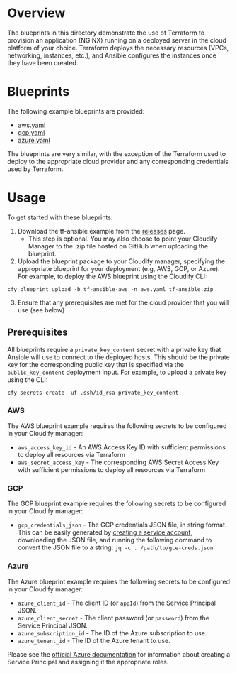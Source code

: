 # Overview

The blueprints in this directory demonstrate the use of Terraform to provision an application (NGINX) running on a deployed server in the cloud platform of your choice. Terraform deploys the necessary resources (VPCs, networking, instances, etc.), and Ansible configures the instances once they have been created.

# Blueprints

The following example blueprints are provided:

* [aws.yaml](./aws.yaml)
* [gcp.yaml](./gcp.yaml)
* [azure.yaml](./azure.yaml)

The blueprints are very similar, with the exception of the Terraform used to deploy to the appropriate cloud provider and any corresponding credentials used by Terraform.

# Usage

To get started with these blueprints:

1. Download the tf-ansible example from the [releases](https://github.com/cloudify-community/blueprint-examples/releases) page.
     * This step is optional. You may also choose to point your Cloudify Manager to the .zip file hosted on GitHub when uploading the blueprint.
2. Upload the blueprint package to your Cloudify manager, specifying the appropriate blueprint for your deployment (e.g, AWS, GCP, or Azure). For example, to deploy the AWS blueprint using the Cloudify CLI:
```
cfy blueprint upload -b tf-ansible-aws -n aws.yaml tf-ansible.zip
```
3. Ensure that any prerequisites are met for the cloud provider that you will use (see below)

## Prerequisites

All blueprints require a `private_key_content` secret with a private key that Ansible will use to connect to the deployed hosts. This should be the private key for the corresponding public key that is specified via the `public_key_content` deployment input. For example, to upload a private key using the CLI:

```
cfy secrets create -uf .ssh/id_rsa private_key_content
```

### AWS

The AWS blueprint example requires the following secrets to be configured in your Cloudify manager:

* `aws_access_key_id` - An AWS Access Key ID with sufficient permissions to deploy all resources via Terraform
* `aws_secret_access_key` - The corresponding AWS Secret Access Key with sufficient permissions to deploy all resources via Terraform

### GCP

The GCP blueprint example requires the following secrets to be configured in your Cloudify manager:

* `gcp_credentials_json` - The GCP credentials JSON file, in string format. This can be easily generated by [creating a service account](https://cloud.google.com/docs/authentication/getting-started), downloading the JSON file, and running the following command to convert the JSON file to a string: `jq -c . /path/to/gce-creds.json`

### Azure

The Azure blueprint example requires the following secrets to be configured in your Cloudify manager:

* `azure_client_id` - The client ID (or `appId`) from the Service Principal JSON.
* `azure_client_secret` - The client password (or `password`) from the Service Principal JSON.
* `azure_subscription_id` - The ID of the Azure subscription to use.
* `azure_tenant_id` - The ID of the Azure tenant to use.

Please see the [official Azure documentation](https://docs.microsoft.com/en-us/azure/developer/java/sdk/identity-service-principal-auth) for information about creating a Service Principal and assigning it the appropriate roles.
